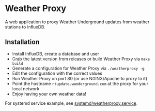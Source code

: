 # Weather Proxy

A web application to proxy Weather Underground updates from weather stations to InfluxDB.

## Installation

- Install InfluxDB, create a database and user
- Grab the latest version from releases or build Weather Proxy via `make build`
- Generate a configuration for Weather Proxy via `./weatherproxy -g`
- Edit the configuration with the correct values
- Run Weather Proxy on port 80 (or use NGINX/Apache to proxy to it)
- Point the hostname `rtupdate.wunderground.com` at the proxy for your local network
- Enjoy having your own weather data!

For systemd service example, see [systemd/weatherproxy.service](systemd/weatherproxy.service).
